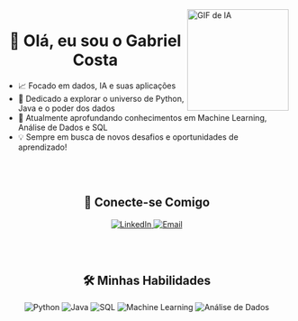 <img align="right" width="180" src="https://media.tenor.com/7rp7aAKf52cAAAAj/ai-grok.gif" alt="GIF de IA" />

<h1 align="center">👋 Olá, eu sou o Gabriel Costa</h1>

<p align="left">
  <ul>
    <li>📈 Focado em dados, IA e suas aplicações</li>
    <li>🚀 Dedicado a explorar o universo de Python, Java e o poder dos dados</li>
    <li>🌱 Atualmente aprofundando conhecimentos em Machine Learning, Análise de Dados e SQL</li>
    <li>💡 Sempre em busca de novos desafios e oportunidades de aprendizado!</li>
  </ul>
</p>

<br><br> <h2 align="center">🔗 Conecte-se Comigo</h2>
<p align="center">
  <a href="SEU_LINKEDIN_AQUI" target="_blank">
    <img src="https://img.shields.io/badge/-LinkedIn-blue?style=for-the-badge&logo=linkedin&logoColor=white" alt="LinkedIn" />
  </a>
  
  <a href="mailto:SEU_EMAIL_AQUI">
    <img src="https://img.shields.io/badge/-Email-red?style=for-the-badge&logo=gmail&logoColor=white" alt="Email" />
  </a>
  
</p>

<br><br> <h2 align="center">🛠️ Minhas Habilidades</h2>
<p align="center">
  <img src="https://img.shields.io/badge/Python-3670A0?style=for-the-badge&logo=python&logoColor=ffdd54" alt="Python" />
  <img src="https://img.shields.io/badge/Java-ED8B00?style=for-the-badge&logo=java&logoColor=white" alt="Java" />
  <img src="https://img.shields.io/badge/SQL-000000?style=for-the-badge&logo=mysql&logoColor=white" alt="SQL" />
  <img src="https://img.shields.io/badge/Machine%20Learning-FF6600?style=for-the-badge&logo=tensorflow&logoColor=white" alt="Machine Learning" />
  <img src="https://img.shields.io/badge/Data%20Analysis-2A6278?style=for-the-badge&logo=databricks&logoColor=white" alt="Análise de Dados" />
  
</p>
